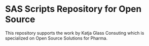 # SAS Scripts Repository for Open Source

This repository supports the work by Katja Glass Consuting which is specialized on Open Source Solutions for Pharma. 


